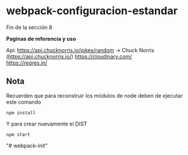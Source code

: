 # webpack-configuracion-estandar
Fin de la sección 8

**Paginas de referencia y uso**

Api: 
    https://api.chucknorris.io/jokes/random -> Chuck Norris (https://api.chucknorris.io/)
    https://cloudinary.com/   
    https://reqres.in/
## Nota
Recuerden que para reconstruir los módulos de node deben de ejecutar este comando

```
npm install
```

Y para crear nuevamente el DIST

```
npm start
```
"# webpack-init" 
